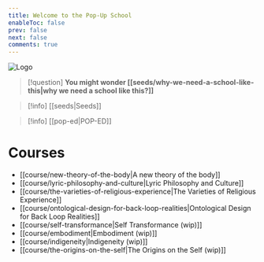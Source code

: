 ```yaml
---
title: Welcome to the Pop-Up School
enableToc: false
prev: false
next: false
comments: true
---
```


<img src="/static/logo.png" alt="Logo" />

> [!question]
> **You might wonder [[seeds/why-we-need-a-school-like-this|why we need a school like this?]]**

> [!info] [[seeds|Seeds]]

> [!info] [[pop-ed|POP-ED]]

# Courses

- [[course/new-theory-of-the-body|A new theory of the body]]
- [[course/lyric-philosophy-and-culture|Lyric Philosophy and Culture]]
- [[course/the-varieties-of-religious-experience|The Varieties of Religious Experience]]
- [[course/ontological-design-for-back-loop-realities|Ontological Design for Back Loop Realities]]
- [[course/self-transformance|Self Transformance (wip)]]
- [[course/embodiment|Embodiment (wip)]]
- [[course/indigeneity|Indigeneity (wip)]]
- [[course/the-origins-on-the-self|The Origins on the Self (wip)]]


